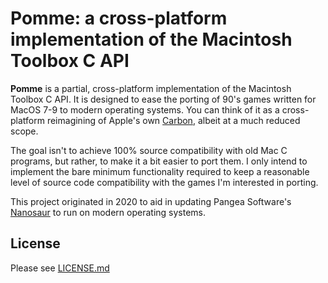 # Pomme: a cross-platform implementation of the Macintosh Toolbox C API

**Pomme** is a partial, cross-platform implementation of the Macintosh Toolbox C API. It is designed to ease the porting of 90's games written for MacOS 7-9 to modern operating systems. You can think of it as a cross-platform reimagining of Apple's own [Carbon](https://en.wikipedia.org/wiki/Carbon_(API)), albeit at a much reduced scope.

The goal isn't to achieve 100% source compatibility with old Mac C programs, but rather, to make it a bit easier to port them. I only intend to implement the bare minimum functionality required to keep a reasonable level of source code compatibility with the games I'm interested in porting.

This project originated in 2020 to aid in updating Pangea Software's [Nanosaur](https://github.com/jorio/Nanosaur) to run on modern operating systems.

## License

Please see [LICENSE.md](LICENSE.md)

